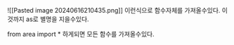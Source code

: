 ![[Pasted image 20240616210435.png]]
이런식으로 함수자체를 가져올수있다. 
이것까지 as로 별명을 지을수있다.


from area import * 하게되면 모든 함수를 가져올수있다.